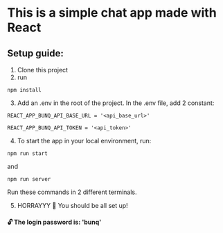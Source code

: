 # This is a simple chat app made with React
## Setup guide: 
1. Clone this project
2. run 
```
npm install
```
3. Add an .env in the root of the project. In the .env file, add 2 constant: 
```
REACT_APP_BUNQ_API_BASE_URL = '<api_base_url>'
```
```
REACT_APP_BUNQ_API_TOKEN = '<api_token>'
```

4. To start the app in your local environment, run:
```
npm run start 
``` 

and 

```
npm run server
``` 

Run these commands in 2 different terminals.

5. HORRAYYY :star2: You should be all set up!
#### :unlock: The login password is: 'bunq'


